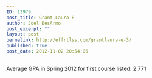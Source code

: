 ```yaml
---
ID: 12979
post_title: Grant,Laura E
author: Joel DesArmo
post_excerpt: ""
layout: post
permalink: http://effrtlss.com/grantlaura-e-3/
published: true
post_date: 2012-11-02 20:54:06
---
```

<p>Average GPA in Spring 2012 for first course listed: 2.771</p>